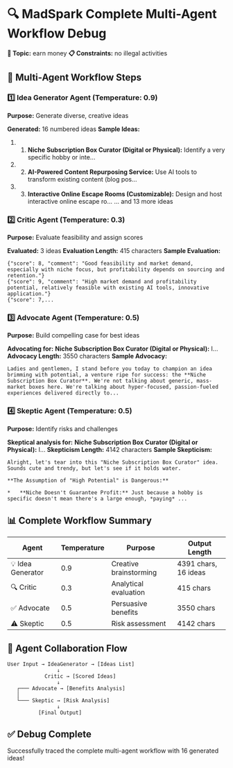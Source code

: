 # 🔍 MadSpark Complete Multi-Agent Workflow Debug

**🎯 Topic:** earn money
**📋 Constraints:** no illegal activities

## 🚀 Multi-Agent Workflow Steps

### 1️⃣ Idea Generator Agent (Temperature: 0.9)
**Purpose:** Generate diverse, creative ideas

**Generated:** 16 numbered ideas
**Sample Ideas:**
  1. 1.  **Niche Subscription Box Curator (Digital or Physical):** Identify a very specific hobby or inte...
  2. 2.  **AI-Powered Content Repurposing Service:** Use AI tools to transform existing content (blog pos...
  3. 3.  **Interactive Online Escape Rooms (Customizable):** Design and host interactive online escape ro...
  ... and 13 more ideas

### 2️⃣ Critic Agent (Temperature: 0.3)
**Purpose:** Evaluate feasibility and assign scores

**Evaluated:** 3 ideas
**Evaluation Length:** 415 characters
**Sample Evaluation:**
```
{"score": 8, "comment": "Good feasibility and market demand, especially with niche focus, but profitability depends on sourcing and retention."}
{"score": 9, "comment": "High market demand and profitability potential, relatively feasible with existing AI tools, innovative application."}
{"score": 7,...
```

### 3️⃣ Advocate Agent (Temperature: 0.5)
**Purpose:** Build compelling case for best ideas

**Advocating for:**  **Niche Subscription Box Curator (Digital or Physical):** I...
**Advocacy Length:** 3550 characters
**Sample Advocacy:**
```
Ladies and gentlemen, I stand before you today to champion an idea brimming with potential, a venture ripe for success: the **Niche Subscription Box Curator**. We're not talking about generic, mass-market boxes here. We're talking about hyper-focused, passion-fueled experiences delivered directly to...
```

### 4️⃣ Skeptic Agent (Temperature: 0.5)
**Purpose:** Identify risks and challenges

**Skeptical analysis for:**  **Niche Subscription Box Curator (Digital or Physical):** I...
**Skepticism Length:** 4142 characters
**Sample Skepticism:**
```
Alright, let's tear into this "Niche Subscription Box Curator" idea. Sounds cute and trendy, but let's see if it holds water.

**The Assumption of "High Potential" is Dangerous:**

*   **Niche Doesn't Guarantee Profit:** Just because a hobby is specific doesn't mean there's a large enough, *paying* ...
```

## 📊 Complete Workflow Summary

| Agent | Temperature | Purpose | Output Length |
|-------|-------------|---------|---------------|
| 💡 Idea Generator | 0.9 | Creative brainstorming | 4391 chars, 16 ideas |
| 🔍 Critic | 0.3 | Analytical evaluation | 415 chars |
| ✅ Advocate | 0.5 | Persuasive benefits | 3550 chars |
| ⚠️ Skeptic | 0.5 | Risk assessment | 4142 chars |

## 🎯 Agent Collaboration Flow

```
User Input → IdeaGenerator → [Ideas List]
                ↓
            Critic → [Scored Ideas]
                ↓
   ┌─── Advocate → [Benefits Analysis]
   │
   └─── Skeptic → [Risk Analysis]
                ↓
          [Final Output]
```

## ✅ Debug Complete
Successfully traced the complete multi-agent workflow with 16 generated ideas!
